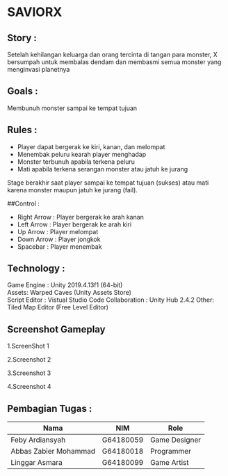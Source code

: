 # SAVIORX

## Story :   
Setelah kehilangan keluarga dan orang tercinta di tangan para monster, X bersumpah untuk membalas dendam dan membasmi semua monster yang menginvasi planetnya

## Goals :   
Membunuh monster sampai ke tempat tujuan

## Rules :  
* Player dapat bergerak ke kiri, kanan, dan melompat
* Menembak peluru kearah player menghadap
* Monster terbunuh apabila terkena peluru
* Mati apabila terkena serangan monster atau jatuh ke jurang

Stage berakhir saat player sampai ke tempat tujuan (sukses) atau mati karena monster maupun jatuh ke jurang (fail).

##Control :
* Right Arrow : Player bergerak ke arah kanan
* Left Arrow  : Player bergerak ke arah kiri
* Up Arrow    : Player melompat
* Down Arrow  : Player jongkok
* Spacebar    : Player menembak

## Technology :  
Game Engine : Unity 2019.4.13f1 (64-bit)  
Assets: Warped Caves (Unity Assets Store)   
Script Editor : Vistual Studio Code
Collaboration : Unity Hub 2.4.2 
Other: Tiled Map Editor (Free Level Editor) 

## Screenshot Gameplay
1.ScreenShot 1

2.Screenshot 2

3.Screenshot 3

4.Screenshot 4

## Pembagian Tugas :  
| Nama                  | NIM       | Role          |  
|-----------------------|-----------|---------------|
| Feby Ardiansyah       | G64180059 | Game Designer | 
| Abbas Zabier Mohammad | G64180018 | Programmer    |  
| Linggar Asmara        | G64180099 | Game Artist   |
